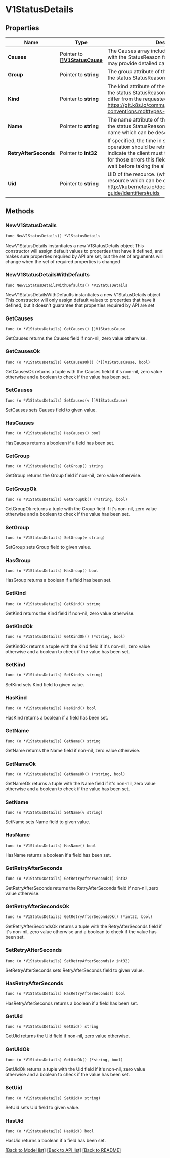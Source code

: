 # V1StatusDetails

## Properties

Name | Type | Description | Notes
------------ | ------------- | ------------- | -------------
**Causes** | Pointer to [**[]V1StatusCause**](V1StatusCause.md) | The Causes array includes more details associated with the StatusReason failure. Not all StatusReasons may provide detailed causes. | [optional] 
**Group** | Pointer to **string** | The group attribute of the resource associated with the status StatusReason. | [optional] 
**Kind** | Pointer to **string** | The kind attribute of the resource associated with the status StatusReason. On some operations may differ from the requested resource Kind. More info: https://git.k8s.io/community/contributors/devel/api-conventions.md#types-kinds | [optional] 
**Name** | Pointer to **string** | The name attribute of the resource associated with the status StatusReason (when there is a single name which can be described). | [optional] 
**RetryAfterSeconds** | Pointer to **int32** | If specified, the time in seconds before the operation should be retried. Some errors may indicate the client must take an alternate action - for those errors this field may indicate how long to wait before taking the alternate action. | [optional] 
**Uid** | Pointer to **string** | UID of the resource. (when there is a single resource which can be described). More info: http://kubernetes.io/docs/user-guide/identifiers#uids | [optional] 

## Methods

### NewV1StatusDetails

`func NewV1StatusDetails() *V1StatusDetails`

NewV1StatusDetails instantiates a new V1StatusDetails object
This constructor will assign default values to properties that have it defined,
and makes sure properties required by API are set, but the set of arguments
will change when the set of required properties is changed

### NewV1StatusDetailsWithDefaults

`func NewV1StatusDetailsWithDefaults() *V1StatusDetails`

NewV1StatusDetailsWithDefaults instantiates a new V1StatusDetails object
This constructor will only assign default values to properties that have it defined,
but it doesn't guarantee that properties required by API are set

### GetCauses

`func (o *V1StatusDetails) GetCauses() []V1StatusCause`

GetCauses returns the Causes field if non-nil, zero value otherwise.

### GetCausesOk

`func (o *V1StatusDetails) GetCausesOk() (*[]V1StatusCause, bool)`

GetCausesOk returns a tuple with the Causes field if it's non-nil, zero value otherwise
and a boolean to check if the value has been set.

### SetCauses

`func (o *V1StatusDetails) SetCauses(v []V1StatusCause)`

SetCauses sets Causes field to given value.

### HasCauses

`func (o *V1StatusDetails) HasCauses() bool`

HasCauses returns a boolean if a field has been set.

### GetGroup

`func (o *V1StatusDetails) GetGroup() string`

GetGroup returns the Group field if non-nil, zero value otherwise.

### GetGroupOk

`func (o *V1StatusDetails) GetGroupOk() (*string, bool)`

GetGroupOk returns a tuple with the Group field if it's non-nil, zero value otherwise
and a boolean to check if the value has been set.

### SetGroup

`func (o *V1StatusDetails) SetGroup(v string)`

SetGroup sets Group field to given value.

### HasGroup

`func (o *V1StatusDetails) HasGroup() bool`

HasGroup returns a boolean if a field has been set.

### GetKind

`func (o *V1StatusDetails) GetKind() string`

GetKind returns the Kind field if non-nil, zero value otherwise.

### GetKindOk

`func (o *V1StatusDetails) GetKindOk() (*string, bool)`

GetKindOk returns a tuple with the Kind field if it's non-nil, zero value otherwise
and a boolean to check if the value has been set.

### SetKind

`func (o *V1StatusDetails) SetKind(v string)`

SetKind sets Kind field to given value.

### HasKind

`func (o *V1StatusDetails) HasKind() bool`

HasKind returns a boolean if a field has been set.

### GetName

`func (o *V1StatusDetails) GetName() string`

GetName returns the Name field if non-nil, zero value otherwise.

### GetNameOk

`func (o *V1StatusDetails) GetNameOk() (*string, bool)`

GetNameOk returns a tuple with the Name field if it's non-nil, zero value otherwise
and a boolean to check if the value has been set.

### SetName

`func (o *V1StatusDetails) SetName(v string)`

SetName sets Name field to given value.

### HasName

`func (o *V1StatusDetails) HasName() bool`

HasName returns a boolean if a field has been set.

### GetRetryAfterSeconds

`func (o *V1StatusDetails) GetRetryAfterSeconds() int32`

GetRetryAfterSeconds returns the RetryAfterSeconds field if non-nil, zero value otherwise.

### GetRetryAfterSecondsOk

`func (o *V1StatusDetails) GetRetryAfterSecondsOk() (*int32, bool)`

GetRetryAfterSecondsOk returns a tuple with the RetryAfterSeconds field if it's non-nil, zero value otherwise
and a boolean to check if the value has been set.

### SetRetryAfterSeconds

`func (o *V1StatusDetails) SetRetryAfterSeconds(v int32)`

SetRetryAfterSeconds sets RetryAfterSeconds field to given value.

### HasRetryAfterSeconds

`func (o *V1StatusDetails) HasRetryAfterSeconds() bool`

HasRetryAfterSeconds returns a boolean if a field has been set.

### GetUid

`func (o *V1StatusDetails) GetUid() string`

GetUid returns the Uid field if non-nil, zero value otherwise.

### GetUidOk

`func (o *V1StatusDetails) GetUidOk() (*string, bool)`

GetUidOk returns a tuple with the Uid field if it's non-nil, zero value otherwise
and a boolean to check if the value has been set.

### SetUid

`func (o *V1StatusDetails) SetUid(v string)`

SetUid sets Uid field to given value.

### HasUid

`func (o *V1StatusDetails) HasUid() bool`

HasUid returns a boolean if a field has been set.


[[Back to Model list]](../README.md#documentation-for-models) [[Back to API list]](../README.md#documentation-for-api-endpoints) [[Back to README]](../README.md)


